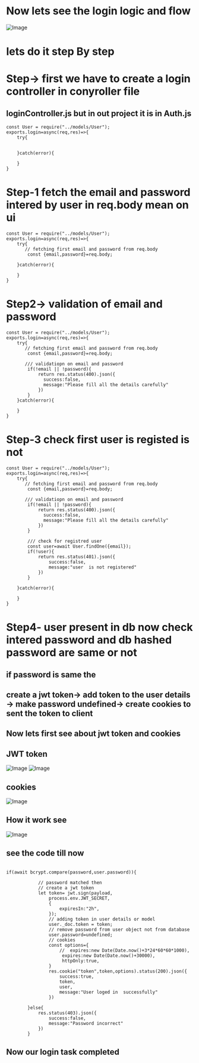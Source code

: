 # Now lets see the login logic and flow 

![Image](https://github.com/user-attachments/assets/13ad6225-faa9-40d9-b950-6ad22e20e1cc)
# lets do it step By step 
# Step-> first we have to create a login controller in conyroller file
## loginController.js but in out project it is in Auth.js
```
const User = require("../models/User");
exports.login=async(req,res)=>{
    try{
      

    }catch(error){
       
    }
}
```
# Step-1 fetch the email and password intered by user in req.body mean on ui 
```
const User = require("../models/User");
exports.login=async(req,res)=>{
    try{
       // fetching first email and password from req.body
        const {email,password}=req.body;

    }catch(error){
       
    }
}
```
# Step2-> validation of email and password
```
const User = require("../models/User");
exports.login=async(req,res)=>{
    try{
       // fetching first email and password from req.body
        const {email,password}=req.body;

       /// validatiopn on email and password 
        if(!email || !password){
            return res.status(400).json({
              success:false,
              message:"Please fill all the details carefully"
            })
        }
    }catch(error){
       
    }
}
```
# Step-3 check first user is registed is not 
```
const User = require("../models/User");
exports.login=async(req,res)=>{
    try{
       // fetching first email and password from req.body
        const {email,password}=req.body;

       /// validatiopn on email and password 
        if(!email || !password){
            return res.status(400).json({
              success:false,
              message:"Please fill all the details carefully"
            })
        }

        /// check for registred user 
        const user=await User.findOne({email});
        if(!user){
            return res.status(401).json({
                success:false,
                message:"user  is not registered"
            })
        }

    }catch(error){
       
    }
}
```

# Step4- user present in db now check intered password and db hashed password are same or not 
## if password is same the 
## create a jwt token-> add token to the user details -> make password undefined-> create cookies to sent the token to client 
## Now lets first see about jwt token and cookies 
## JWT token

![Image](https://github.com/user-attachments/assets/572163c6-0c04-4ff6-894a-9fa3131d4497)
![Image](https://github.com/user-attachments/assets/be26133b-4891-4a82-b06a-fe505d93df76)

## cookies
![Image](https://github.com/user-attachments/assets/fb86485f-3fae-49cb-a56f-123a54719412)

## How it work see

![Image](https://github.com/user-attachments/assets/2e46a393-e900-4868-8ff5-7ef7de6358bb)

## see the code till now

```

if(await bcrypt.compare(password,user.password)){

            // password matched then
            // create a jwt token
            let token= jwt.sign(payload,
                process.env.JWT_SECRET,
                {
                    expiresIn:"2h",
                });
                // adding token in user details or model 
                user._doc.token = token;
                // remove password from user object not from database 
                user.password=undefined;
                // cookies
                const options={
                    //  expires:new Date(Date.now()+3*24*60*60*1000),
                     expires:new Date(Date.now()+30000),
                     httpOnly:true,
                }
                res.cookie("token",token,options).status(200).json({
                    success:true,
                    token,
                    user,
                    message:"User loged in  successfully"
                })

        }else{
            res.status(403).json({
                success:false,
                message:"Password incorrect"
            })
        }
```

## Now our login task completed 




























































